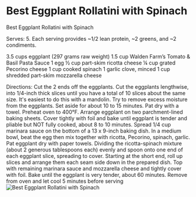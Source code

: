 # Best Eggplant Rollatini with Spinach

Best Eggplant Rollatini with Spinach

Serves: 5. Each serving provides ~1/2 lean protein, ~2 greens, and ~2 condiments.

3.5 cups eggplant (297 grams raw weight)
1.5 cup Walden Farm’s Tomato & Basil Pasta Sauce
1 egg
½ cup part-skim ricotta cheese
¼ cup grated Pecorino cheese
1 cup cooked spinach
1 garlic clove, minced
1 cup shredded part-skim mozzarella cheese

Directions:
Cut the 2 ends off the eggplants. Cut the eggplants lengthwise, into 1/4-inch thick slices until you have a total of 10 slices about the same size. It's easiest to do this with a mandolin. 
Try to remove excess moisture from the eggplants. Set aside for about 10 to 15 minutes. Pat dry with a towel. 
Preheat oven to 400°F. Arrange eggplant on two parchment-lined baking sheets. Cover tightly with foil and bake until eggplant is tender and pliable but NOT fully cooked, about 8 to 10 minutes. 
Spread 1/4 cup marinara sauce on the bottom of a 13 x 9-inch baking dish. 
In a medium bowl, beat the egg then mix together with ricotta, Pecorino, spinach, garlic. Pat eggplant dry with paper towels. Dividing the ricotta-spinach mixture (about 2 generous tablespoons each) evenly and spoon onto one end of each eggplant slice, spreading to cover. Starting at the short end, roll up slices and arrange them each seam side down in the prepared dish. Top with remaining marinara sauce and mozzarella cheese and tightly cover with foil. 
Bake until the eggplant is very tender, about 60 minutes. Remove from oven and let cool 5 minutes before serving
![Best Eggplant Rollatini with Spinach](./Best%20Eggplant%20Rollatini%20with%20Spinach.png)

